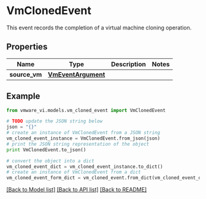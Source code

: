 # VmClonedEvent

This event records the completion of a virtual machine cloning operation. 

## Properties
Name | Type | Description | Notes
------------ | ------------- | ------------- | -------------
**source_vm** | [**VmEventArgument**](VmEventArgument.md) |  | 

## Example

```python
from vmware_vi.models.vm_cloned_event import VmClonedEvent

# TODO update the JSON string below
json = "{}"
# create an instance of VmClonedEvent from a JSON string
vm_cloned_event_instance = VmClonedEvent.from_json(json)
# print the JSON string representation of the object
print VmClonedEvent.to_json()

# convert the object into a dict
vm_cloned_event_dict = vm_cloned_event_instance.to_dict()
# create an instance of VmClonedEvent from a dict
vm_cloned_event_form_dict = vm_cloned_event.from_dict(vm_cloned_event_dict)
```
[[Back to Model list]](../README.md#documentation-for-models) [[Back to API list]](../README.md#documentation-for-api-endpoints) [[Back to README]](../README.md)


